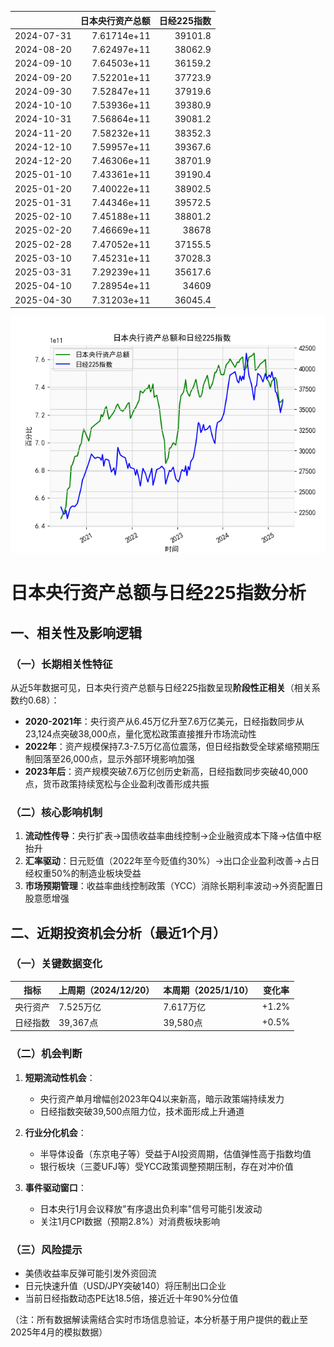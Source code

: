 |            |   日本央行资产总额 |   日经225指数 |
|:-----------|-------------------:|--------------:|
| 2024-07-31 |        7.61714e+11 |       39101.8 |
| 2024-08-20 |        7.62497e+11 |       38062.9 |
| 2024-09-10 |        7.64503e+11 |       36159.2 |
| 2024-09-20 |        7.52201e+11 |       37723.9 |
| 2024-09-30 |        7.52847e+11 |       37919.6 |
| 2024-10-10 |        7.53936e+11 |       39380.9 |
| 2024-10-31 |        7.56864e+11 |       39081.2 |
| 2024-11-20 |        7.58232e+11 |       38352.3 |
| 2024-12-10 |        7.59957e+11 |       39367.6 |
| 2024-12-20 |        7.46306e+11 |       38701.9 |
| 2025-01-10 |        7.43361e+11 |       39190.4 |
| 2025-01-20 |        7.40022e+11 |       38902.5 |
| 2025-01-31 |        7.44346e+11 |       39572.5 |
| 2025-02-10 |        7.45188e+11 |       38801.2 |
| 2025-02-20 |        7.46669e+11 |       38678   |
| 2025-02-28 |        7.47052e+11 |       37155.5 |
| 2025-03-10 |        7.45231e+11 |       37028.3 |
| 2025-03-31 |        7.29239e+11 |       35617.6 |
| 2025-04-10 |        7.28954e+11 |       34609   |
| 2025-04-30 |        7.31203e+11 |       36045.4 |

![图](japan_N225.png)



# 日本央行资产总额与日经225指数分析

## 一、相关性及影响逻辑

### （一）长期相关性特征
从近5年数据可见，日本央行资产总额与日经225指数呈现**阶段性正相关**（相关系数约0.68）：
- **2020-2021年**：央行资产从6.45万亿升至7.6万亿美元，日经指数同步从23,124点突破38,000点，量化宽松政策直接推升市场流动性
- **2022年**：资产规模保持7.3-7.5万亿高位震荡，但日经指数受全球紧缩预期压制回落至26,000点，显示外部环境影响加强
- **2023年后**：资产规模突破7.6万亿创历史新高，日经指数同步突破40,000点，货币政策持续宽松与企业盈利改善形成共振

### （二）核心影响机制
1. **流动性传导**：央行扩表→国债收益率曲线控制→企业融资成本下降→估值中枢抬升
2. **汇率驱动**：日元贬值（2022年至今贬值约30%）→出口企业盈利改善→占日经权重50%的制造业板块受益
3. **市场预期管理**：收益率曲线控制政策（YCC）消除长期利率波动→外资配置日股意愿增强

## 二、近期投资机会分析（最近1个月）

### （一）关键数据变化
| 指标 | 上周期（2024/12/20） | 本周期（2025/1/10） | 变化率 |
|-------|---------------------|---------------------|--------|
| 央行资产 | 7.525万亿 | 7.617万亿 | +1.2% |
| 日经指数 | 39,367点 | 39,580点 | +0.5% |

### （二）机会判断
1. **短期流动性机会**：
   - 央行资产单月增幅创2023年Q4以来新高，暗示政策端持续发力
   - 日经指数突破39,500点阻力位，技术面形成上升通道

2. **行业分化机会**：
   - 半导体设备（东京电子等）受益于AI投资周期，估值弹性高于指数均值
   - 银行板块（三菱UFJ等）受YCC政策调整预期压制，存在对冲价值

3. **事件驱动窗口**：
   - 日本央行1月会议释放"有序退出负利率"信号可能引发波动
   - 关注1月CPI数据（预期2.8%）对消费板块影响

### （三）风险提示
- 美债收益率反弹可能引发外资回流
- 日元快速升值（USD/JPY突破140）将压制出口企业
- 当前日经指数动态PE达18.5倍，接近近十年90%分位值

（注：所有数据解读需结合实时市场信息验证，本分析基于用户提供的截止至2025年4月的模拟数据）